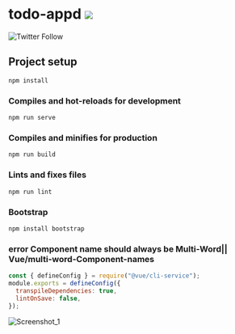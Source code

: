 # todo-appd <img src="https://img.icons8.com/nolan/64/todo-list.png"/>

![Twitter Follow](https://img.shields.io/twitter/follow/@donyor_rakhmatullaev?color=%2326A5E4&logo=telegram&style=social)

## Project setup
```
npm install
```

### Compiles and hot-reloads for development
```
npm run serve
```

### Compiles and minifies for production
```
npm run build
```

### Lints and fixes files
```
npm run lint
```

### Bootstrap
```
npm install bootstrap
```

### error Component name should always be Multi-Word|| Vue/multi-word-Component-names
```js
const { defineConfig } = require("@vue/cli-service");
module.exports = defineConfig({
  transpileDependencies: true,
  lintOnSave: false,
});
```
![Screenshot_1](https://user-images.githubusercontent.com/83815560/196406082-d90a078a-5580-41e2-b41f-f394ea951db7.png)



